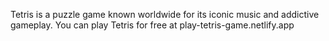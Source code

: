 Tetris is a puzzle game known worldwide for its iconic music and addictive gameplay. You can play Tetris for free at play-tetris-game.netlify.app


